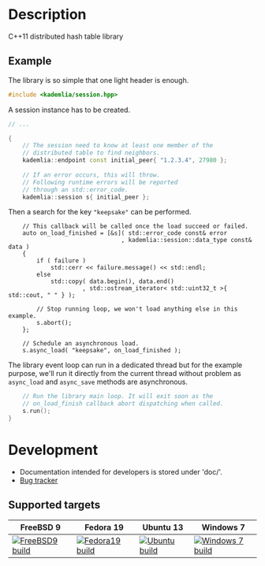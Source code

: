 # Description
C++11 distributed hash table library

## Example

The library is so simple that one light header is enough.
```C++
#include <kademlia/session.hpp>
```

A session instance has to be created.
```C++
// ...

{
    // The session need to know at least one member of the
    // distributed table to find neighbors.
    kademlia::endpoint const initial_peer{ "1.2.3.4", 27980 };
    
    // If an error occurs, this will throw.
    // Following runtime errors will be reported
    // through an std::error_code.
    kademlia::session s{ initial_peer };
```

Then a search for the key `"keepsake"` can be performed.
```
    // This callback will be called once the load succeed or failed.
    auto on_load_finished = [&s]( std::error_code const& error
                                , kademlia::session::data_type const& data )
    { 
        if ( failure )
            std::cerr << failure.message() << std::endl;
        else
            std::copy( data.begin(), data.end()
                     , std::ostream_iterator< std::uint32_t >{ std::cout, " " } );
            
        // Stop running loop, we won't load anything else in this example.
        s.abort();
    };
    
    // Schedule an asynchronous load.
    s.async_load( "keepsake", on_load_finished );
```

The library event loop can run in a dedicated thread but for
the example purpose, we'll run it directly from the current thread
without problem as `async_load` and `async_save` methods 
are asynchronous.
```C++
    // Run the library main loop. It will exit soon as the
    // on_load_finish callback abort dispatching when called.
    s.run();
}
```

# Development
* Documentation intended for developers is stored under 'doc/'.
* [Bug tracker](http://redmine.litchis.fr/projects/kademlia)

## Supported targets
FreeBSD 9 | Fedora 19 | Ubuntu 13 | Windows 7
----------|-----------|-----------|----------
[![FreeBSD9 build](http://buildbot.litchis.fr/png?builder=freebsd9-x64-builder)](http://buildbot.litchis.fr/builders/freebsd9-x64-builder) | [![Fedora19 build](http://buildbot.litchis.fr/png?builder=fedora19-x64-builder)](http://buildbot.litchis.fr/builders/fedora19-x64-builder) | [![Ubuntu build](http://buildbot.litchis.fr/png?builder=ubuntu13-x64-builder)](http://buildbot.litchis.fr/builders/ubuntu13-x64-builder) | [![Windows 7 build](http://buildbot.litchis.fr/png?builder=win2008r2-x64-builder)](http://buildbot.litchis.fr/builders/win2008r2-x64-builder)
